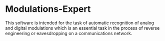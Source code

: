 # Modulations-Expert
This software is intended for the task of automatic recognition of analog and digital modulations which is an essential task in the process of reverse engineering or eavesdropping on a communications network.
